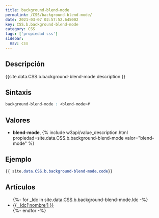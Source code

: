 ```yaml
---
title: background-blend-mode
permalink: /CSS/background-blend-mode/
date: 2021-03-07 02:57:52.645002
key: CSS.b.background-blend-mode
category: CSS
tags: ['propiedad css']
sidebar: 
  nav: css
---
```


## Descripción
{{site.data.CSS.b.background-blend-mode.description }}

## Sintaxis
~~~css
background-blend-mode : <blend-mode>#
~~~

## Valores
* **blend-mode**,  {% include w3api/value_description.html propiedad=site.data.CSS.b.background-blend-mode valor="blend-mode" %}

## Ejemplo
~~~css
{{ site.data.CSS.b.background-blend-mode.code}}
~~~

## Artículos
<ul>
{%- for _ldc in site.data.CSS.b.background-blend-mode.ldc -%}
   <li>
       <a href="{{_ldc['url'] }}">{{ _ldc['nombre'] }}</a>
   </li>
{%- endfor -%}
</ul>

